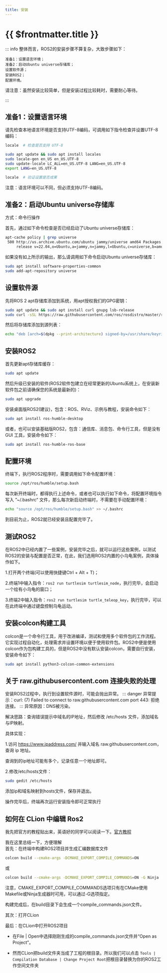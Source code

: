 ```yaml
---
title: 安装
---
```

# {{ $frontmatter.title }}

::: info
整体而言，ROS2的安装步骤不算复杂，大致步骤如下：

    准备1：设置语言环境；
    准备2：启动Ubuntu universe存储库；
    设置软件源；
    安装ROS2；
    配置环境。

请注意：虽然安装比较简单，但是安装过程比较耗时，需要耐心等待。

:::

## 准备1：设置语言环境

请先检查本地语言环境是否支持UTF-8编码，可调用如下指令检查并设置UTF-8编码：
```sh
locale  # 检查是否支持 UTF-8

sudo apt update && sudo apt install locales
sudo locale-gen en_US en_US.UTF-8
sudo update-locale LC_ALL=en_US.UTF-8 LANG=en_US.UTF-8
export LANG=en_US.UTF-8

locale  # 验证设置是否成果

```

注意：语言环境可以不同，但必须支持UTF-8编码。

## 准备2：启动Ubuntu universe存储库

方式：命令行操作

首先，通过如下命令检查是否已经启动了Ubuntu universe存储库：
```sh
apt-cache policy | grep universe
 500 http://us.archive.ubuntu.com/ubuntu jammy/universe amd64 Packages
     release v=22.04,o=Ubuntu,a=jammy,n=jammy,l=Ubuntu,c=universe,b=amd64
```
如果没有如上所示的输出，那么请调用如下命令启动Ubuntu universe存储库：
```sh
sudo apt install software-properties-common
sudo add-apt-repository universe
```
## 设置软件源

先将ROS 2 apt存储库添加到系统，用apt授权我们的GPG密钥：
```sh
sudo apt update && sudo apt install curl gnupg lsb-release
sudo curl -sSL https://raw.githubusercontent.com/ros/rosdistro/master/ros.key -o /usr/share/keyrings/ros-archive-keyring.gpg
```

然后将存储库添加到源列表：
```sh
echo "deb [arch=$(dpkg --print-architecture) signed-by=/usr/share/keyrings/ros-archive-keyring.gpg] http://packages.ros.org/ros2/ubuntu $(source /etc/os-release && echo $UBUNTU_CODENAME) main" | sudo tee /etc/apt/sources.list.d/ros2.list > /dev/null
```
## 安装ROS2

首先更新apt存储库缓存：
```sh
sudo apt update
```
然后升级已安装的软件(ROS2软件包建立在经常更新的Ubuntu系统上，在安装新软件包之前请确保您的系统是最新的)：
```sh
sudo apt upgrade
```
安装桌面版ROS2(建议)，包含：ROS、RViz、示例与教程，安装命令如下：
```sh
sudo apt install ros-humble-desktop
```
或者，也可以安装基础版ROS2，包含：通信库、消息包、命令行工具，但是没有 GUI 工具，安装命令如下：
```sh
sudo apt install ros-humble-ros-base
```
## 配置环境

终端下，执行ROS2程序时，需要调用如下命令配置环境：
```sh
source /opt/ros/humble/setup.bash
```
每次新开终端时，都得执行上述命令，或者也可以执行如下命令，将配置环境指令写入 ”~/.bashrc“ 文件，那么每次新启动终端时，不需要在手动配置环境：
```sh
echo "source /opt/ros/humble/setup.bash" >> ~/.bashrc
```
到目前为止，ROS2就已经安装且配置完毕了。

## 测试ROS2
在ROS2中已经内置了一些案例，安装完毕之后，就可以运行这些案例，以测试ROS2的安装与配置是否正常，在此，我们选用ROS2内置的小乌龟案例，具体操作如下。

1.打开两个终端(可以使用快捷键Ctrl + Alt + T)；

2.终端1中输入指令：`ros2 run turtlesim turtlesim_node`，执行完毕，会启动一个绘有小乌龟的窗口；

3.终端2中输入指令：`ros2 run turtlesim turtle_teleop_key`，执行完毕，可以在此终端中通过键盘控制乌龟运动。

## 安装colcon构建工具
colcon是一个命令行工具，用于改进编译，测试和使用多个软件包的工作流程。它实现过程自动化，处理需求并设置环境以便于使用软件包。ROS2中便是使用colcon作为包构建工具的，但是ROS2中没有默认安装colcon，需要自行安装，安装命令如下：
```sh
sudo apt install python3-colcon-common-extensions
```


## 关于 raw.githubusercontent.com 连接失败的处理

安装ROS2过程中，执行到设置软件源时，可能会抛出异常。
::: danger
异常提示：curl: (7) Failed to connect to raw.githubusercontent.com port 443: 拒绝连接。
:::
异常原因：DNS被污染。

解决思路：查询错误提示中域名的IP地址，然后修改 /etc/hosts 文件，添加域名与IP映射。

具体实现：

1.访问 https://www.ipaddress.com/ 并输入域名 raw.githubusercontent.com，查询 ip 地址。

查询到的ip地址可能有多个，记录任意一个地址即可。

2.修改/etc/hosts文件：
```sh
sudo gedit /etc/hosts
```
添加ip和域名映射到hosts文件，保存并退出。

操作完毕后，终端再次运行安装指令即可正常执行


## 如何在 CLion 中编辑 Ros2
我先把官方的教程贴出来，英语好的同学可以阅读一下。[官方教程](https://www.jetbrains.com/help/clion/ros2-tutorial.html#create-ext-tool)<br>

我在这里总结一下，方便理解<br>
首先：在终端中构建ROS2项目并生成汇编数据库文件

```sh
colcon build --cmake-args -DCMAKE_EXPORT_COMPILE_COMMANDS=ON

```
或
```sh
colcon build --cmake-args -DCMAKE_EXPORT_COMPILE_COMMANDS=ON -G Ninja
```

注意，CMAKE_EXPORT_COMPILE_COMMANDS选项只有在CMake使用Makefile或Ninja生成器时可用，可以通过-G选项指定。<br>

构建完成后，在build目录下会生成一个compile_commands.json文件。<br>

其次：打开CLion <br>

最后：在CLion中打开ROS2项目<br>

+ 在File | Open中选择刚刚生成的compile_commands.json文件并“Open as Project”。

+ 然而CLion把build文件夹当成了工程的根目录。所以我们可以点击 `Tools | Compilation Database | Change Project Root`把根目录替换为你的ROS2工作空间文件夹


